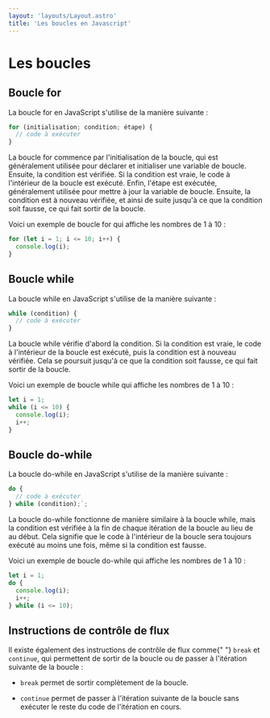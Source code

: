 ```yaml
---
layout: 'layouts/Layout.astro'
title: 'Les boucles en Javascript'
---
```

# Les boucles

## Boucle for

La boucle for en JavaScript s'utilise de la manière suivante :

```js
for (initialisation; condition; étape) {
  // code à exécuter
}
``` 
La boucle for commence par l'initialisation de la boucle, qui est
généralement utilisée pour déclarer et initialiser une variable de
boucle. Ensuite, la condition est vérifiée. Si la condition est vraie,
le code à l'intérieur de la boucle est exécuté. Enfin, l'étape est
exécutée, généralement utilisée pour mettre à jour la variable de
boucle. Ensuite, la condition est à nouveau vérifiée, et ainsi de suite
jusqu'à ce que la condition soit fausse, ce qui fait sortir de la
boucle.

Voici un exemple de boucle for qui affiche les nombres de 1 à 10 :
```js
for (let i = 1; i <= 10; i++) {
  console.log(i);
}
```
## Boucle while
La boucle while en JavaScript s'utilise de la manière suivante :
```js
while (condition) {
  // code à exécuter
}
``` 
La boucle while vérifie d'abord la condition. Si la condition est vraie,
le code à l'intérieur de la boucle est exécuté, puis la condition est à
nouveau vérifiée. Cela se poursuit jusqu'à ce que la condition soit
fausse, ce qui fait sortir de la boucle.


Voici un exemple de boucle while qui affiche les nombres de 1 à 10 :

```js
let i = 1;
while (i <= 10) {
  console.log(i);
  i++;
}
```

## Boucle do-while

La boucle do-while en JavaScript s'utilise de la manière suivante :

```js
do {
  // code à exécuter
} while (condition);`;
``` 

La boucle do-while fonctionne de manière similaire à la boucle while,
mais la condition est vérifiée à la fin de chaque itération de la boucle
au lieu de au début. Cela signifie que le code à l'intérieur de la
boucle sera toujours exécuté au moins une fois, même si la condition est
fausse.


Voici un exemple de boucle do-while qui affiche les nombres de 1 à 10 :

```js
let i = 1;
do {
  console.log(i);
  i++;
} while (i <= 10);
```
## Instructions de contrôle de flux

Il existe également des instructions de contrôle de flux comme{" "}
<code>break</code> et <code>continue</code>, qui permettent de sortir de
la boucle ou de passer à l'itération suivante de la boucle :


- <code>break</code> permet de sortir complètement de la boucle.


- <code>continue</code> permet de passer à l'itération suivante de la
boucle sans exécuter le reste du code de l'itération en cours.

